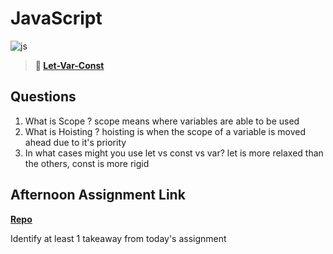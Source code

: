 # JavaScript

![js](https://bcw.blob.core.windows.net/public/img/courses/js.gif)

> **📖 [Let-Var-Const](https://codeworksacademy.com/fs-student-guide/resources/wk2/01-Let-Var-Const)**

## Questions

1. What is Scope ?
scope means where variables are able to be used
2. What is Hoisting ?
hoisting is when the scope of a variable is moved ahead due to it's priority
3. In what cases might you use let vs const vs var?
let is more relaxed than the others, const is more rigid
## Afternoon Assignment Link

**[Repo](https://github.com/big-daddy-dom/tuesday-3-29)**

Identify at least 1 takeaway from today's assignment
